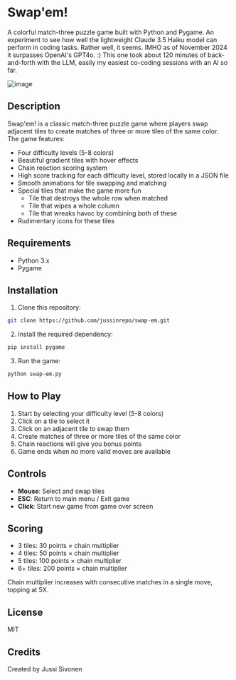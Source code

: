 # Swap'em!

A colorful match-three puzzle game built with Python and Pygame. An experiment to see how well the lightweight Claude 3.5 Haiku model can perform in coding tasks. Rather well, it seems. IMHO as of November 2024 it surpasses OpenAI's GPT4o. :) This one took about 120 minutes of back-and-forth with the LLM, easily my easiest co-coding sessions with an AI so far.

![image](https://github.com/user-attachments/assets/84b78429-4e0a-4f3d-94c0-293b89de0bda)

## Description

Swap'em! is a classic match-three puzzle game where players swap adjacent tiles to create matches of three or more tiles of the same color. The game features:

- Four difficulty levels (5-8 colors)
- Beautiful gradient tiles with hover effects
- Chain reaction scoring system
- High score tracking for each difficulty level, stored locally in a JSON file
- Smooth animations for tile swapping and matching
- Special tiles that make the game more fun
   - Tile that destroys the whole row when matched
   - Tile that wipes a whole column
   - Tile that wreaks havoc by combining both of these
- Rudimentary icons for these tiles
 
## Requirements

- Python 3.x
- Pygame

## Installation

1. Clone this repository:
```bash
git clone https://github.com/jussinrepo/swap-em.git
```

2. Install the required dependency:
```bash
pip install pygame
```

3. Run the game:
```bash
python swap-em.py
```

## How to Play

1. Start by selecting your difficulty level (5-8 colors)
2. Click on a tile to select it
3. Click on an adjacent tile to swap them
4. Create matches of three or more tiles of the same color
5. Chain reactions will give you bonus points
6. Game ends when no more valid moves are available

## Controls

- **Mouse**: Select and swap tiles
- **ESC**: Return to main menu / Exit game
- **Click**: Start new game from game over screen

## Scoring

- 3 tiles: 30 points × chain multiplier
- 4 tiles: 50 points × chain multiplier
- 5 tiles: 100 points × chain multiplier
- 6+ tiles: 200 points × chain multiplier

Chain multiplier increases with consecutive matches in a single move, topping at 5X.

## License

MIT

## Credits

Created by Jussi Sivonen
